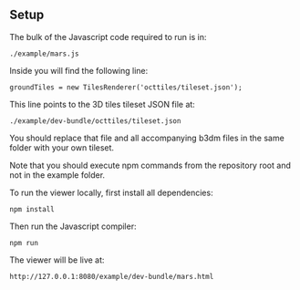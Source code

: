 ## Setup

The bulk of the Javascript code required to run is in:

```
./example/mars.js
```

Inside you will find the following line:

```
groundTiles = new TilesRenderer('octtiles/tileset.json');
```

This line points to the 3D tiles tileset JSON file at:

```
./example/dev-bundle/octtiles/tileset.json
```

You should replace that file and all accompanying b3dm files in the same folder with your own tileset.

Note that you should execute npm commands from the repository root and not in the example folder.

To run the viewer locally, first install all dependencies:

```
npm install
```

Then run the Javascript compiler:

```
npm run
```

The viewer will be live at:

```
http://127.0.0.1:8080/example/dev-bundle/mars.html
```

